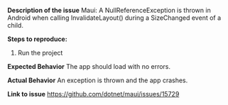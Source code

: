 **Description of the issue**
Maui: A NullReferenceException is thrown in Android when calling InvalidateLayout() during a SizeChanged event of a child.

**Steps to reproduce:**
1. Run the project

**Expected Behavior**
The app should load with no errors.

**Actual Behavior**
An exception is thrown and the app crashes.

**Link to issue**
https://github.com/dotnet/maui/issues/15729
